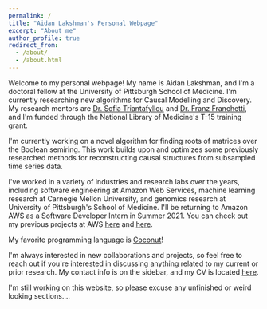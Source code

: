 ```yaml
---
permalink: /
title: "Aidan Lakshman's Personal Webpage"
excerpt: "About me"
author_profile: true
redirect_from: 
  - /about/
  - /about.html
---
```


Welcome to my personal webpage! My name is Aidan Lakshman, and I'm a doctoral fellow at the University of Pittsburgh School of Medicine. I'm currently researching new algorithms for Causal Modelling and Discovery. My research mentors are [Dr. Sofia Triantafyllou](https://sites.google.com/view/softriant/) and [Dr. Franz Franchetti](https://users.ece.cmu.edu/~franzf/), and I'm funded through the National Library of Medicine's T-15 training grant.

I'm currently working on a novel algorithm for finding roots of matrices over the Boolean semiring. This work builds upon and optimizes some previously researched methods for reconstructing causal structures from subsampled time series data. 

I've worked in a variety of industries and research labs over the years, including software engineering at Amazon Web Services, machine learning research at Carnegie Mellon University, and genomics research at University of Pittsburgh's School of Medicine. I'll be returning to Amazon AWS as a Software Developer Intern in Summer 2021. You can check out my previous projects at AWS [here](github.com/awslabs/service-workbench-on-aws) and [here](aws.amazon.com/blogs/opensource/using-open-source-fhir-apis-with-fhir-works-on-aws/).

My favorite programming language is [Coconut](http://coconut-lang.org/)!

I'm always interested in new collaborations and projects, so feel free to reach out if you're interested in discussing anything related to my current or prior research. My contact info is on the sidebar, and my CV is located [here](https://www.ahl27.com/cv/).



I'm still working on this website, so please excuse any unfinished or weird looking sections....

